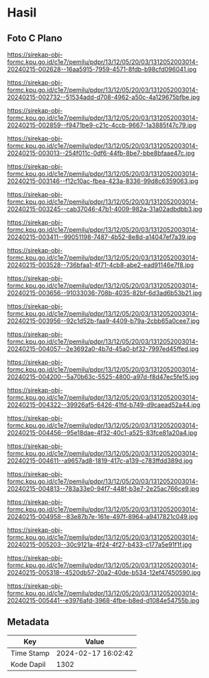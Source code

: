 # Hasil

## Foto C Plano

https://sirekap-obj-formc.kpu.go.id/c1e7/pemilu/pdpr/13/12/05/20/03/1312052003014-20240215-002628--16aa5915-7959-4571-8fdb-b98cfd096041.jpg

https://sirekap-obj-formc.kpu.go.id/c1e7/pemilu/pdpr/13/12/05/20/03/1312052003014-20240215-002732--51534add-d708-4962-a50c-4a129675bfbe.jpg

https://sirekap-obj-formc.kpu.go.id/c1e7/pemilu/pdpr/13/12/05/20/03/1312052003014-20240215-002859--f9471be9-c21c-4ccb-9667-1a3885f47c79.jpg

https://sirekap-obj-formc.kpu.go.id/c1e7/pemilu/pdpr/13/12/05/20/03/1312052003014-20240215-003013--254f011c-0df6-44fb-8be7-bbe8bfaae47c.jpg

https://sirekap-obj-formc.kpu.go.id/c1e7/pemilu/pdpr/13/12/05/20/03/1312052003014-20240215-003146--f12c10ac-fbea-423a-8336-99d8c6359063.jpg

https://sirekap-obj-formc.kpu.go.id/c1e7/pemilu/pdpr/13/12/05/20/03/1312052003014-20240215-003245--cab37046-47b1-4009-982a-31a02adbdbb3.jpg

https://sirekap-obj-formc.kpu.go.id/c1e7/pemilu/pdpr/13/12/05/20/03/1312052003014-20240215-003411--99051198-7487-4b52-8e8d-a14047ef7a39.jpg

https://sirekap-obj-formc.kpu.go.id/c1e7/pemilu/pdpr/13/12/05/20/03/1312052003014-20240215-003528--736bfaa1-4f71-4cb8-abe2-ead91146e7f8.jpg

https://sirekap-obj-formc.kpu.go.id/c1e7/pemilu/pdpr/13/12/05/20/03/1312052003014-20240215-003656--91033036-708b-4035-82bf-6d3ad6b53b21.jpg

https://sirekap-obj-formc.kpu.go.id/c1e7/pemilu/pdpr/13/12/05/20/03/1312052003014-20240215-003956--92c1d52b-faa9-4409-b79a-2cbb65a0cee7.jpg

https://sirekap-obj-formc.kpu.go.id/c1e7/pemilu/pdpr/13/12/05/20/03/1312052003014-20240215-004057--2e3692a0-4b7d-45a0-bf32-7997ed45ffed.jpg

https://sirekap-obj-formc.kpu.go.id/c1e7/pemilu/pdpr/13/12/05/20/03/1312052003014-20240215-004200--5a70b63c-5525-4800-a97d-f8d47ec5fe15.jpg

https://sirekap-obj-formc.kpu.go.id/c1e7/pemilu/pdpr/13/12/05/20/03/1312052003014-20240215-004322--39926af5-6426-41fd-b749-d9caead52a44.jpg

https://sirekap-obj-formc.kpu.go.id/c1e7/pemilu/pdpr/13/12/05/20/03/1312052003014-20240215-004456--95e18dae-4f32-40c1-a525-83fce81a20a4.jpg

https://sirekap-obj-formc.kpu.go.id/c1e7/pemilu/pdpr/13/12/05/20/03/1312052003014-20240215-004611--a9657ad8-1819-417c-a139-c783ffdd389d.jpg

https://sirekap-obj-formc.kpu.go.id/c1e7/pemilu/pdpr/13/12/05/20/03/1312052003014-20240215-004813--783a33e0-94f7-448f-b3e7-2e25ac766ce9.jpg

https://sirekap-obj-formc.kpu.go.id/c1e7/pemilu/pdpr/13/12/05/20/03/1312052003014-20240215-004958--83e87b7e-161e-497f-8964-a9417821c049.jpg

https://sirekap-obj-formc.kpu.go.id/c1e7/pemilu/pdpr/13/12/05/20/03/1312052003014-20240215-005203--30c9121a-4f24-4f27-b433-c177a5e91f1f.jpg

https://sirekap-obj-formc.kpu.go.id/c1e7/pemilu/pdpr/13/12/05/20/03/1312052003014-20240215-005318--4520db57-20a2-40de-b534-12ef47450590.jpg

https://sirekap-obj-formc.kpu.go.id/c1e7/pemilu/pdpr/13/12/05/20/03/1312052003014-20240215-005441--e3976afd-3968-4fbe-b8ed-d1084e54755b.jpg


## Metadata

| Key        | Value               |
| ---------- | ------------------- |
| Time Stamp | 2024-02-17 16:02:42 |
| Kode Dapil | 1302                |



